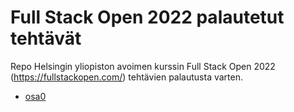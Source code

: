 # Full Stack Open 2022 palautetut tehtävät
Repo Helsingin yliopiston avoimen kurssin Full Stack Open 2022 (https://fullstackopen.com/) tehtävien palautusta varten.

- [osa0](./osa0)
